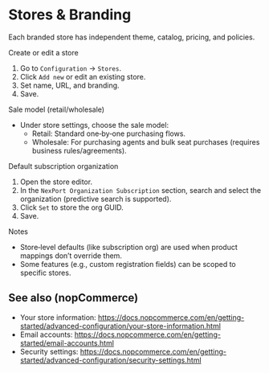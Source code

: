 # Stores & Branding

Each branded store has independent theme, catalog, pricing, and policies.

Create or edit a store
1) Go to `Configuration` → `Stores`.
2) Click `Add new` or edit an existing store.
3) Set name, URL, and branding.
4) Save.

Sale model (retail/wholesale)
- Under store settings, choose the sale model:
  - Retail: Standard one‑by‑one purchasing flows.
  - Wholesale: For purchasing agents and bulk seat purchases (requires business rules/agreements).

Default subscription organization
1) Open the store editor.
2) In the `NexPort Organization Subscription` section, search and select the organization (predictive search is supported).
3) Click `Set` to store the org GUID.
4) Save.

Notes
- Store‑level defaults (like subscription org) are used when product mappings don’t override them.
- Some features (e.g., custom registration fields) can be scoped to specific stores.

## See also (nopCommerce)
- Your store information: https://docs.nopcommerce.com/en/getting-started/advanced-configuration/your-store-information.html
- Email accounts: https://docs.nopcommerce.com/en/getting-started/email-accounts.html
- Security settings: https://docs.nopcommerce.com/en/getting-started/advanced-configuration/security-settings.html
